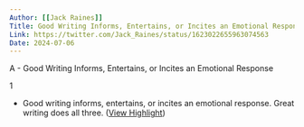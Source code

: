 ```yaml
---
Author: [[Jack Raines]]
Title: Good Writing Informs, Entertains, or Incites an Emotional Response
Link: https://twitter.com/Jack_Raines/status/1623022655963074563
Date: 2024-07-06
---
```

A - Good Writing Informs, Entertains, or Incites an Emotional Response

1
- Good writing informs, entertains, or incites an emotional response.
  Great writing does all three. ([View Highlight](https://read.readwise.io/read/01grpms1sf0qrxs4h0dn77r5jm))
